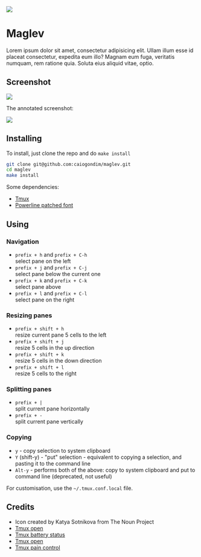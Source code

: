 <img src="http://rawgit.com/caiogondim/maglev/master/logo/logo.svg">

# Maglev

Lorem ipsum dolor sit amet, consectetur adipisicing elit. Ullam illum esse id placeat consectetur, expedita eum illo? Magnam eum fuga, veritatis numquam, rem ratione quia. Soluta eius aliquid vitae, optio.

## Screenshot

<img src="http://rawgit.com/caiogondim/maglev/master/img/screenshot.png">

The annotated screenshot:

<img src="http://rawgit.com/caiogondim/maglev/master/img/screenshot-annotated.png">

## Installing

To install, just clone the repo and do `make install`

```bash
git clone git@github.com:caiogondim/maglev.git
cd maglev
make install
```

Some dependencies:
- [Tmux](http://tmux.github.io/)
- [Powerline patched font](https://github.com/powerline/fonts)

## Using

### Navigation

- `prefix + h` and `prefix + C-h`<br/>
  select pane on the left
- `prefix + j` and `prefix + C-j`<br/>
  select pane below the current one
- `prefix + k` and `prefix + C-k`<br/>
  select pane above
- `prefix + l` and `prefix + C-l`<br/>
  select pane on the right

### Resizing panes

- `prefix + shift + h`<br/>
  resize current pane 5 cells to the left
- `prefix + shift + j`<br/>
  resize 5 cells in the up direction
- `prefix + shift + k`<br/>
  resize 5 cells in the down direction
- `prefix + shift + l`<br/>
  resize 5 cells to the right

### Splitting panes

- `prefix + |`<br/>
  split current pane horizontally
- `prefix + -`<br/>
  split current pane vertically

### Copying
- `y` - copy selection to system clipboard
- `Y` (shift-y) - "put" selection - equivalent to copying a selection, and
  pasting it to the command line
- `Alt-y` - performs both of the above: copy to system clipboard and
  put to command line (deprecated, not useful)

For customisation, use the `~/.tmux.conf.local` file.

## Credits
- Icon created by Katya Sotnikova from The Noun Project
- [Tmux open](https://github.com/tmux-plugins/tmux-open)
- [Tmux battery status](https://github.com/tmux-plugins/tmux-battery)
- [Tmux open](https://github.com/tmux-plugins/tmux-open)
- [Tmux pain control](https://github.com/tmux-plugins/tmux-pain-control)
